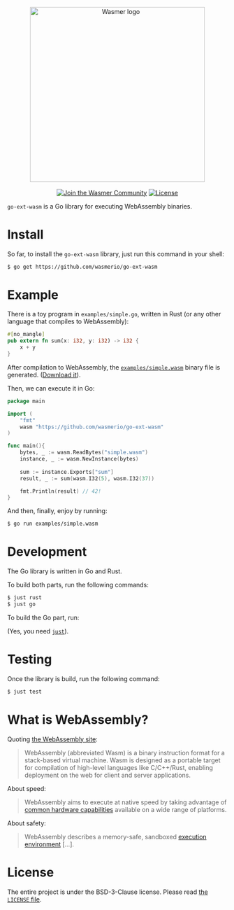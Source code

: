 <p align="center">
  <a href="https://wasmer.io" target="_blank" rel="noopener noreferrer">
    <img width="400" src="https://raw.githubusercontent.com/wasmerio/wasmer/master/logo.png" alt="Wasmer logo">
  </a>
</p>

<p align="center">
  <a href="https://spectrum.chat/wasmer">
    <img src="https://withspectrum.github.io/badge/badge.svg" alt="Join the Wasmer Community" valign="middle"></a>
  <a href="https://github.com/wasmerio/wasmer/blob/master/LICENSE">
    <img src="https://img.shields.io/github/license/wasmerio/wasmer.svg" alt="License" valign="middle"></a>
</p>

`go-ext-wasm` is a Go library for executing WebAssembly binaries.

# Install

So far, to install the `go-ext-wasm` library, just run this command in your shell:

```sh
$ go get https://github.com/wasmerio/go-ext-wasm
```

# Example

There is a toy program in `examples/simple.go`, written in Rust (or
any other language that compiles to WebAssembly):

```rust
#[no_mangle]
pub extern fn sum(x: i32, y: i32) -> i32 {
    x + y
}
```

After compilation to WebAssembly, the
[`examples/simple.wasm`](https://github.com/wasmerio/go-ext-wasm/blob/master/examples/simple.wasm)
binary file is generated. ([Download
it](https://github.com/wasmerio/go-ext-wasm/raw/master/examples/simple.wasm)).

Then, we can execute it in Go:

```go
package main

import (
	"fmt"
	wasm "https://github.com/wasmerio/go-ext-wasm"
)

func main(){
	bytes, _ := wasm.ReadBytes("simple.wasm")
	instance, _ := wasm.NewInstance(bytes)
    
	sum := instance.Exports["sum"]
	result, _ := sum(wasm.I32(5), wasm.I32(37))

	fmt.Println(result) // 42!
}
```

And then, finally, enjoy by running:

```sh
$ go run examples/simple.wasm
```

# Development

The Go library is written in Go and Rust.

To build both parts, run the following commands:

```sh
$ just rust
$ just go
```

To build the Go part, run:

(Yes, you need [`just`]).

# Testing

Once the library is build, run the following command:

```sh
$ just test
```

# What is WebAssembly?

Quoting [the WebAssembly site](https://webassembly.org/):

> WebAssembly (abbreviated Wasm) is a binary instruction format for a
> stack-based virtual machine. Wasm is designed as a portable target
> for compilation of high-level languages like C/C++/Rust, enabling
> deployment on the web for client and server applications.

About speed:

> WebAssembly aims to execute at native speed by taking advantage of
> [common hardware
> capabilities](https://webassembly.org/docs/portability/#assumptions-for-efficient-execution)
> available on a wide range of platforms.

About safety:

> WebAssembly describes a memory-safe, sandboxed [execution
> environment](https://webassembly.org/docs/semantics/#linear-memory) […].

# License

The entire project is under the BSD-3-Clause license. Please read [the
`LICENSE` file][license].


[`just`]: https://github.com/casey/just/
[license]: https://github.com/wasmerio/wasmer/blob/master/LICENSE
